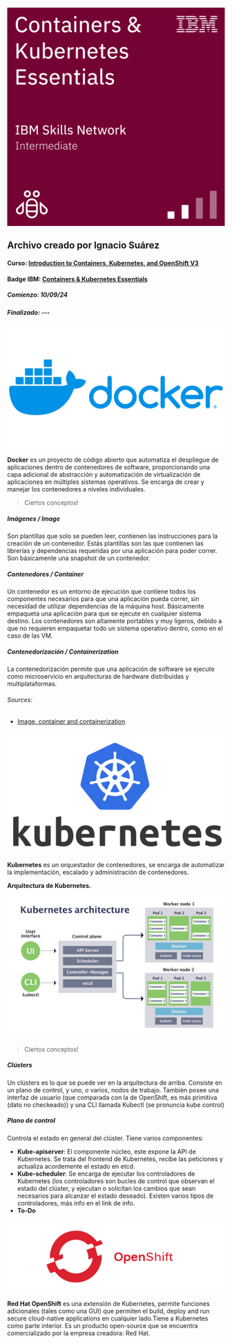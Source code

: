 ![Badge IBM](assets/cke_badge.png)
## Archivo creado por Ignacio Suárez

#### Curso: [Introduction to Containers, Kubernetes, and OpenShift V3](https://cognitiveclass.ai/courses/kubernetes-course)
#### Badge IBM: [Containers & Kubernetes Essentials](https://yourlearning.ibm.com/credential/CREDLY-5eef1a66-1a37-42cc-940a-e7160661810a)

##### Comienzo: 10/09/24
##### Finalizado: ---

![Docker](assets/Docker-Logo.png)

**Docker** es un proyecto de código abierto que automatiza el despliegue de aplicaciones dentro de contenedores de software, proporcionando una capa adicional de abstracción y automatización de virtualización de aplicaciones en múltiples sistemas operativos. 
Se encarga de crear y manejar los contenedores a niveles individuales.

> Ciertos conceptos!

##### *Imágenes / Image*
Son plantillas que solo se pueden leer, contienen las instrucciones para la creación de un contenedor. Estás plantillas son las que contienen las librerías y dependencias requeridas por una aplicación para poder correr. Son básicamente una snapshot de un contenedor.

##### *Contenedores / Container*
Un contenedor es un entorno de ejecución que contiene todos los componentes necesarios para que una aplicación pueda correr, sin necesidad de utilizar dependencias de la máquina host.
Básicamente empaqueta una aplicación para que se ejecute en cualquier sistema destino.
Los contenedores son altamente portables y muy ligeros, debido a que no requieren empaquetar todo un sistema operativo dentro, como en el caso de las VM.

##### *Contenedorización / Containerization*
La contenedorización permite que una aplicación de software se ejecute como microservicio en arquitecturas de hardware distribuidas y multiplataformas.

###### Sources:
- [Image, container and containerization](https://aws.amazon.com/es/compare/the-difference-between-docker-images-and-containers/?nc1=h_ls)






![Kubernetes](assets/kubernetes.png)

**Kubernetes** es un orquestador de contenedores, se encarga de automatizar la implementación, escalado y administración de contenedores.

**Arquitectura de Kubernetes.**
![Kubernetes Arch](assets/Kubernetes_architecture.webp)

> Ciertos conceptos!

##### *Clústers*
Un clústers es lo que se puede ver en la arquitectura de arriba. Consiste en un plano de control, y uno, o varios, nodos de trabajo.
También posee una interfaz de usuario (que comparada con la de OpenShift, es más primitiva (dato no checkeado)) y una CLI llamada Kubectl (se pronuncia kube control)

##### *Plano de control*
Controla el estado en general del clúster. Tiene varios componentes:
- **Kube-apiserver**: El componente núcleo, este expone la API de Kubernetes. Se trata del frontend de Kubernetes, recibe las peticiones y actualiza acordemente el estado en etcd.
- **Kube-scheduler**: Se encarga de ejecutar los controladores de Kubernetes (los controladores son bucles de control que observan el estado del clúster, y ejecutan o solicitan los cambios que sean necesarios para alcanzar el estado deseado). Existen varios tipos de controladores, más info en el link de info.
- **To-Do**





![alt text](assets/OpenShift.webp)

**Red Hat OpenShift** es una extensión de Kubernetes, permite funciones adicionales (tales como una GUI) que permiten el build, deploy and run secure cloud-native applications en cualquier lado.Tiene a Kubernetes como parte interior.
Es un producto open-source que se encuentra comercializado por la empresa creadora: Red Hat.